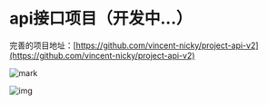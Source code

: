 # api接口项目（开发中...）

完善的项目地址：[https://github.com/vincent-nicky/project-api-v2](https://github.com/vincent-nicky/project-api-v2)

![mark](https://cdn.jsdelivr.net/gh/vincent-nicky/image_store/blog/20200628094613487.png)

![img](https://cdn.jsdelivr.net/gh/vincent-nicky/image_store/blog/gateway_dynamic_staining.png)
